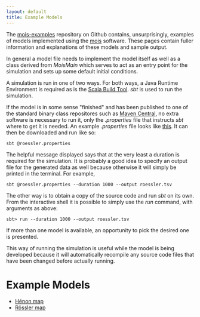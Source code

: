 ```yaml
---
layout: default
title: Example Models
---
```


The
[mois-examples](https://github.com/edinburgh-rbm/mois-examples)
repository on Github contains, unsurprisingly, examples of 
models implemented using the
[mois](/mois)
software. These pages contain fuller information and explanations
of these models and sample output.

In general a model file needs to implement the model itself as
well as a class derived from *MoisMain* which serves to act as
an entry point for the simulation and sets up some default 
initial conditions.

A simulation is run in one of two ways. For both ways, a Java Runtime
Environment is required as is the 
[Scala Build Tool](http://www.scala-sbt.org). *sbt* is used to run the
simulation.

If the model is in some sense "finished" and has been published to
one of the standard binary class repositores such as 
[Maven Central](http://mvnrepository.com/), no extra software is
necessary to run it, only the *.properties* file that instructs
*sbt* where to get it is needed. An example *.properties* file
looks like
[this](https://github.com/edinburgh-rbm/mois-examples/blob/master/examples/roessler.properties).
It can then be downloaded and run like so:

```
sbt @roessler.properties
```

The helpful message displayed says that at the very least a duration
is required for the simulation. It is probably a good idea to specify
an output file for the generated data as well because otherwise it
will simply be printed in the terminal. For example,

```
sbt @roessler.properties --duration 1000 --output roessler.tsv
```

The other way is to obtain a copy of the source code and run *sbt* on
its own. From the interactive shell it is possible to simply use the
*run* command, with arguments as above:

```
sbt> run --duration 1000 --output roessler.tsv
```

If more than one model is available, an opportunity to pick the
desired one is presented.

This way of running the simulation is useful while the model is being
developed because it will automatically recompile any source code
files that have been changed before actually running. 

Example Models
==============


  * [Hénon map](henon)
  * [Rössler map](roessler)


